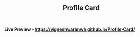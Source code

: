 <h2 align = "center">Profile Card</h2>

<br>

**Live Preview - https://vigneshwaranwh.github.io/Profile-Card/**
